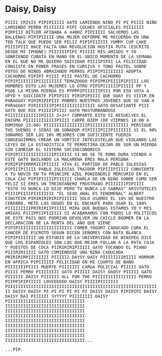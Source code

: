 Daisy, Daisy
============

<tt>
PIIII CRISIS PIPIPIIIII GATO LAMIENDO NIÑO PI PI PIIII NIÑO LAMIENDO
PERRO PIIIIIII PIPI COCHES OFICIALES PIIIIIII PIRPIII HITLER AFINABA A
440HZ PIPIIIII SALVEMOS LAS BALLENAS PIPIPIIIII UNA MUJER DEFORME ME
RECUERDA EN UNA TED TALK QUE PUEDO SER FELIZ PIPIPIIIIII YUMMY CUP
CAKE PIIIIPIII HACE FALTA UNA REVOLUCION HOSTIA PUTA (ESCRITO DESDE MI
IPHONE) PIIIIIIPIPI PIIIII MIS AMIGOS Y YO SONRIENDO CUBATA EN MANO EN
EL UNICO MOMENTO DE LA SEMANA EN EL QUE NO ME QUIERO SUICIDAR
PIIIIPIPII LA FELICIDAD CONSISTE EN PONER FRASES EN CURSIVA Y TONO
PASTEL SOBRE FOTOS DE NIÑOS ABRAZANDO PERROS PIIPIPIIIIIIII ADOPTA
CACHORRO PIPIPI PIIII PIII PASTEL DE CACHORRO PIPIPIIIIIIIPIIIIIIIII
TEMAZOOOO PIPIPRIPIIIIPIPIIII LOS HOMBRES ESTO LAS MUJERES LO OTRO
PIPIPIIIIIIPIIIII PP Y PSOE LA MISMA MIERDA ES PPPPPIPIIIIIIPIII POR
ESO VOTA A UPYD Y SUICIDATE PIPIPIII PIRIPIPIIII QUE GUAY ES VIVIR EN
PARAGUAY PIRIRIPIPIII POBRES NUESTROS JOVENES QUE SE VAN A PARAGUAY
PIRIIIIIIPIPIIIIIIIIIIIIII GATO DESAFIANTE PIII GATO QUE RIE
PIIIIIPIIII GATO MASTURBANDOSE PIIIIIIIIIIIIIPIIII 2+2=? COMPARTE ESTO
SI RESUELVES EL ENIGMA PIIIIIIIIIIIIPIIII CARPE DIEM (DE VIERNES 18:00
A DOMINGO 23:00) PIIIIIIIIIIIIIIIIPIIIIIIIIIIIIIII PERSIGUE TUS SUEÑOS
Y SERAS UN SOÑADOR PIPIIIIPIIIPIIIIIII SI EL 90% SOÑAMOS SER LOS 10%
MEJORES CON SUFICIENTE FUERZA CONSEGUIRMOS CREAR UN VORTICE
INTELESTELAR QUE VIOLANDO LAS LEYES DE LA ESTADISTICA TE PERMITIRA
DEJAR DE SER UN MIERDA SIN CAMBIAR EL SISTEMA SOCIOECONOMICO
PIPIPIIIIIIIIIIIIIIPIIIIII SI NO SE TE PONE DURA VIENDO A ESTE GATO
BAILANDO LA MACARENA ERES MALA PERSONA PIRIPIPIRRRRIIIPIIIII VIVA EL
PARTIDO DE PABLO IGLESIAS PIPIIIPIIIII PABLO IGLESIAS TRAIDOR
PIPIIIPIIIII CONVIERTE A TU NOVIO EN TU PRINCIPE AZUL PONIENDOLE
MERCURIO EN EL COLA CAO PIPIPIIIIIPIIIIII CHARLA DE UN NIÑO SOBRE COMO
SER FELIZ SI ERES UN TREINTAÑERO FRUSTRADO PIIIIIIIPIPIIII "ESTO YO
NUNCA LO DIJE PERO TU NUNCA LO SABRAS" ARISTOTELES PIIIIPIIIIPIIIIIIII
"EL SEXO ANAL ES FENOMENAL" ALBERT EINSTEIN PIRIRIRIRIRIPIIIIII SOLO
USAMOS EL 10% DE NUESTRO CEREBRO, METE LOS DEDOS EN EL ENCHUFE PARA
USAR EL 100% PIIIIIIIIIPRIRIRIIPIIIII MIRA QUE BUENAS ESTAMOS YO Y MIS
AMIGAS PIIIPPIIPIIIIII SI ACABARAMOS CON TODOS LO POLITICOS DE ESTE
PAIS NOS PODRIAN DEVOLVER UN CHICLE BOOMER EN LA DECLARACION DE LA
RENTA DEL AÑO QUE VIENE PIPIPIIIIIIIIIIIIIIIIIIIII COMER YOGURT
CADUCADO CURA EL CANCER DE ESCROTO SEGUN DICEN SEÑORES CON BATA BLANCA
PIPIPIIIIIII UN ESTUDIO DE LA UNIVERSIDAD DE WINIPEG DICE QUE LOS
ESPANIOLES SON LOS QUE MEJOR FOLLAN A LA PATA COJA Y PUESTOS DE COCA
PIIRIRIRIPIIIII GATO TOCANDO EL PIANO PIIIRIRIIIII GATO COMIENDOSE UNA
NIÑA CADUCADA PRIRIRIRPIIIIIIII PIIIIII DAYSY DASY PIIIIIIIIRIIII
HORROR EN AFRICA PIPIIIIII FELICIDAD EN MI CUARTO DE BAÑO
PIIIIIIIPIIII MUERTE PIIIIIII CARGA POLICIAL PIIIII GATO PIIII PERRO
PIIIIIIII GATO PIIIII DAISY DAOSY PIIIII GATO PIIIIII DAISY PIIIIII
ALL FOR THE PIIIIIIIIIIIIIIII PERRO PIIPPIPIPIIIII LOVEEEEED DAISY
PIIIIPIIIIIII
PIIIIIIIIIIIIIIIIIIIIIIIIIIIIIIIIIIIIIIIIIIIIIIIIIIIIIIIIIIII DAISY
DAISY PI PI PI PI PI PI DAISY DAISY PIPIPIPI DAISY DAISY DAI PIIIIII
SYYYYY PIIIIIIII DAISY
PIIIIIIIIIIIIIIIIIIIIIIIIIIIIII
IIIIIIIIIIIIIIIIIIIIIIIIIIIIIII
IIIIIIIIIIIIIIIIIIIIIIIIIIIIIII
IIIIIIIIIIIIIIIIIIIIIIIIIIIIIII
IIIIIIIIIIIIIIIIIIIIIIIIIIIIIII
IIIIIIIIIIIIIIIIIIIIIIIIIIIIIII
IIIIIIIIIIIIIIIIIIIIIIIIIIIIIII
IIIIIIIIIIIIIIIIIIIIIIIIIIIIIII
IIIIIIIIIIIIIIIIIIIIIIIIIIIIIII...

...PIP.
</tt>
